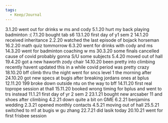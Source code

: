 ```yaml
---
tags:
  - Keep/Journal
---
```


3.1.20
went out for drinks w ms and cody
5.1.20
hurt my back playing badminton :(
7.1.20
bought tab s6
13.1.20
first day of y1 sem 2
14.1.20
received inheritance
2.2.20
watched the last episode of bojack horseman
16.2.20
math quiz tommorrow
6.3.20
went for drinks with cody and ms
14.3.20
went for badminton coaching w ms
30.3.20
some finals cancelled cause of covid
probably gonna S/U some subjects
5.4.20
moved out of hall
19.4.20
got a new haworth zody chair
14.10.20
been pretty into climbing recently
havent updated this in a while
covid period was pretty crazy
18.10.20
bff climb thru the night
went for sncs level 1 the morning after
24.10.20
got new specs at bugis after breaking jordans ones at bplus
12.11.20
199 broke down outside ntu on the way to bff
14.11.20
first real toprope session at thall
15.11.20
booked wrong timing for bplus and went to trs instead
11.1.21
first day of yr 2 sem 2
23.1.21
bought new arcsaber 11 and shoes after climbing
4.2.21
down quite a bit on GME
6.2.21
benjamins wedding
2.3.21
opened monthly contacts
4.5.21
moving out of hall
25.5.21
switched to m1 at bugis w gu zhang
22.7.21
did lasik today
20.10.21
went for first frisbee session

